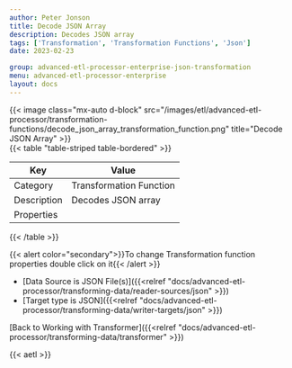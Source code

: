 ```yaml
---
author: Peter Jonson
title: Decode JSON Array
description: Decodes JSON array
tags: ['Transformation', 'Transformation Functions', 'Json']
date: 2023-02-23

group: advanced-etl-processor-enterprise-json-transformation
menu: advanced-etl-processor-enterprise
layout: docs
---
```


{{< image class="mx-auto d-block"  src="/images/etl/advanced-etl-processor/transformation-functions/decode_json_array_transformation_function.png" title="Decode JSON Array" >}}
\
{{< table "table-striped table-bordered" >}}

| Key         | Value                   |
| ----------- | ----------------------- |
| Category    | Transformation Function |
| Description | Decodes JSON array      |
| Properties  |                         |

{{< /table >}}

{{< alert color="secondary">}}To change Transformation function properties double click on it{{< /alert >}}

- [Data Source is JSON File(s)]({{<relref "docs/advanced-etl-processor/transforming-data/reader-sources/json" >}})
- [Target type is JSON]({{<relref "docs/advanced-etl-processor/transforming-data/writer-targets/json" >}})

[Back to Working with Transformer]({{<relref "docs/advanced-etl-processor/transforming-data/transformer" >}})

{{< aetl >}}
